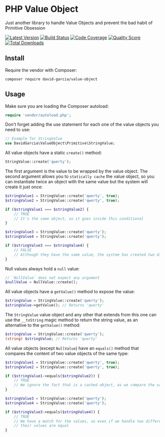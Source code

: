 # PHP Value Object

Just another library to handle Value Objects and prevent the bad habit of Primitive Obsession

[![Latest Version](https://img.shields.io/github/release/DavidGarciaCat/php-value-object.svg?style=flat-square)](https://github.com/DavidGarciaCat/php-value-object/releases)
[![Build Status](https://img.shields.io/scrutinizer/build/g/DavidGarciaCat/php-value-object.svg?style=flat-square)](https://scrutinizer-ci.com/g/DavidGarciaCat/php-value-object)
[![Code Coverage](https://img.shields.io/scrutinizer/coverage/g/DavidGarciaCat/php-value-object.svg?style=flat-square)](https://scrutinizer-ci.com/g/DavidGarciaCat/php-value-object)
[![Quality Score](https://img.shields.io/scrutinizer/g/DavidGarciaCat/php-value-object.svg?style=flat-square)](https://scrutinizer-ci.com/g/DavidGarciaCat/php-value-object)
[![Total Downloads](https://img.shields.io/packagist/dt/DavidGarciaCat/php-value-object.svg?style=flat-square)](https://packagist.org/packages/DavidGarciaCat/php-value-object)

## Install

Require the vendor with Composer:

```shell
composer require david-garcia/value-object
```

## Usage

Make sure you are loading the Composer autoload:

```php
require 'vendor/autoload.php';
```

Don't forget adding the use statement for each one of the value objects you need to use:

```php
// Example for StringValue
use DavidGarcia\ValueObject\Primitive\StringValue;
```

All value objects have a static `create()` method:

```php
StringValue::create('qwerty');
```

The first argument is the value to be wrapped by the value object. The second argument allows you to `statically cache` the value object, so you can instantiate twice an object with the same value but the system will create it just once:

```php
$stringValue1 = StringValue::create('qwerty', true);
$stringValue2 = StringValue::create('qwerty', true);

if ($stringValue1 === $stringValue2) {
    // TRUE
    // It's the same object, so it goes inside this conditional
}

$stringValue3 = StringValue::create('qwerty');
$stringValue4 = StringValue::create('qwerty');

if ($stringValue3 === $stringValue4) {
    // FALSE
    // Although they have the same value, the system has created two different objects
}
```

Null values always hold a `null` value:

```php
// `NullValue` does not expect any argument
$nullValue = NullValue::create();
```

All value objects have a `getValue()` method to expose the value:

```php
$stringValue = StringValue::create('qwerty');
$stringValue->getValue(); // Returns 'qwerty'
```

The `StringValue` value object and any other that extends from this one can use the `__toString` magic method to return the string value, as an alternative to the `getValue()` method:

```php
$stringValue = StringValue::create('qwerty');
(string) $stringValue; // Returns 'qwerty'
```

All value objects (except `NullValue`) have an `equals()` method that compares the content of two value objects of the same type:

```php
$stringValue1 = StringValue::create('qwerty', true);
$stringValue2 = StringValue::create('qwerty', true);

if ($stringValue1->equals($stringValue2)) {
    // TRUE
    // We ignore the fact that is a cached object, as we compare the value
}

$stringValue3 = StringValue::create('qwerty');
$stringValue4 = StringValue::create('qwerty');

if ($stringValue3->equals($stringValue4)) {
    // TRUE
    // We have a match for the values, so even if we handle two different objects,
    // their values are equal
}
```
